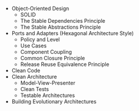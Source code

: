 - Object-Oriented Design
  - SOLID
  - The Stable Dependencies Principle
  - The Stable Abstractions Principle
- Ports and Adapters (Hexagonal Architecture Style)
  - Policy and Level
  - Use Cases
  - Component Coupling
  - Common Closure Principle
  - Release Reuse Equivalence Principle
- Clean Code
- Clean Architecture
  - Model-View-Presenter
  - Clean Tests
  - Testable Architectures
- Building Evolutionary Architectures
